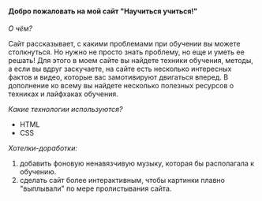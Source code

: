 #### Добро пожаловать на мой сайт "Научиться учиться!"

_О чём?_

Сайт рассказывает, с какими проблемами при обучении вы можете столкнуться. Но нужно не просто знать проблему, но еще и уметь ее решать!
 Для этого в моем сайте вы найдете техники обучения, методы, а если вы вдруг заскучаете, на сайте есть несколько интересных фактов и видео, которые вас замотивируют двигаться вперед. В дополнение ко всему вы найдете несколько полезных ресурсов о техниках и лайфхаках обучения.

_Какие технологии используются?_

* HTML
* CSS

_Хотелки-доработки:_

1. добавить фоновую ненавязчивую музыку, которая бы располагала к обучению.
2. сделать сайт более интерактивным, чтобы картинки плавно "выплывали" по мере пролистывания сайта.